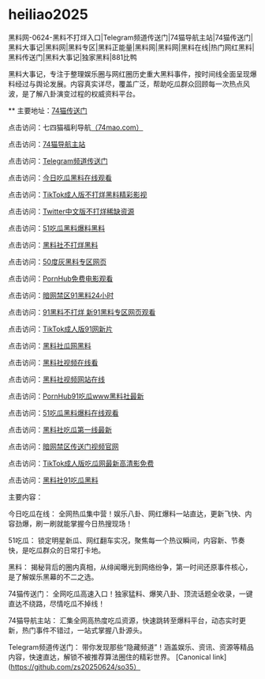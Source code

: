 # heiliao2025
黑料网-0624-黑料不打烊入口|Telegram频道传送门|74猫导航主站|74猫传送门|黑料大事记|黑料网|黑料专区|黑料正能量|黑料网|黑料网|黑料在线|热门网红黑料|黑料传送门|黑料大事记|独家黑料|881比鸭

黑料大事记，专注于整理娱乐圈与网红圈历史重大黑料事件，按时间线全面呈现爆料经过与舆论发展。内容真实详尽，覆盖广泛，帮助吃瓜群众回顾每一次热点风波，是了解八卦演变过程的权威资料平台。

** 主要地址：<a href="https://74mao.com/">74猫传送门</a>

点击访问：七四猫福利导航<a href="https://74mao.com/">（74mao.com）</a>

点击访问：<a href="https://74mao.com/">74猫导航主站</a>

点击访问：<a href="https://74mao.com/">Telegram频道传送门</a>

点击访问：<a href="https://cg5-2.pages.dev/">今日吃瓜黑料在线观看</a>

点击访问：<a href="https://cg01-1.pages.dev/">TikTok成人版不打烊黑料精彩影视</a>

点击访问：<a href="https://cg11-01.pages.dev/">Twitter中文版不打烊稀缺资源</a>

点击访问：<a href="https://cg1-1.pages.dev/">51吃瓜黑料爆料黑料</a>

点击访问：<a href="https://cg10-1.pages.dev/">黑料社不打烊黑料</a>

点击访问：<a href="https://cg47-1.pages.dev/">50度灰黑料专区网页</a>

点击访问：<a href="https://cg44-01.pages.dev/">PornHub免费电影观看</a>

点击访问：<a href="https://cg65-05.pages.dev/">暗网禁区91黑料24小时</a>

点击访问：<a href="https://cg55-6.pages.dev/">91黑料不打烊 新91黑料专区网页观看</a>

点击访问：<a href="https://cg99.pages.dev/">TikTok成人版91网新片</a>	

点击访问：<a href="https://pi68.pages.dev/">黑料社瓜网黑料</a>	

点击访问：<a href="https://pi69-01.pages.dev/">黑料社视频在线看</a>		

点击访问：<a href="https://pi69-01.pages.dev/">黑料社视频网站在线</a>

点击访问：<a href="https://pi08-1.pages.dev/">PornHub91吃瓜www黑料社最新</a>

点击访问：<a href="https://pi21.pages.dev/">51吃瓜黑料爆料在线观看</a>

点击访问：<a href="https://pi45.pages.dev/">黑料社吃瓜第一线最新</a>

点击访问：<a href="https://pi114.pages.dev/">暗网禁区传送门视频官网</a>

点击访问：<a href="https://pi54.pages.dev/">TikTok成人版吃瓜网最新高清影免费</a>

点击访问：<a href="https://pi10-1.pages.dev/">黑料社91吃瓜黑料</a>

主要内容：

今日吃瓜在线：
全网热瓜集中营！娱乐八卦、网红爆料一站直达，更新飞快、内容劲爆，刷一刷就能掌握今日热搜现场！

51吃瓜：
锁定明星新瓜、网红翻车实况，聚焦每一个热议瞬间，内容新、节奏快，是吃瓜群众的日常打卡地。

黑料：
揭秘背后的圈内真相，从绯闻曝光到网络纷争，第一时间还原事件核心，是了解娱乐黑幕的不二之选。

74猫传送门：
全网吃瓜高速入口！独家猛料、爆笑八卦、顶流话题全收录，一键直达不绕路，尽情吃瓜不掉线！

74猫导航主站：
汇集全网高热度吃瓜资源，快速跳转至爆料平台，动态实时更新，热门事件不错过，一站式掌握八卦源头。

Telegram频道传送门：
带你发现那些“隐藏频道”！涵盖娱乐、资讯、资源等精品内容，快速直达，解锁不被推荐算法圈住的精彩世界。
[Canonical link](https://github.com/zs20250624/so35）
